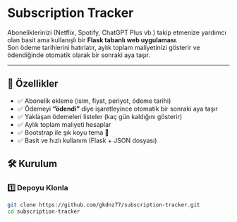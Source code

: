# Subscription Tracker

Aboneliklerinizi (Netflix, Spotify, ChatGPT Plus vb.) takip etmenize yardımcı olan basit ama kullanışlı bir **Flask tabanlı web uygulaması**.  
Son ödeme tarihlerini hatırlatır, aylık toplam maliyetinizi gösterir ve ödendiğinde otomatik olarak bir sonraki aya taşır.  

---

## 🚀 Özellikler
- ✅ Abonelik ekleme (isim, fiyat, periyot, ödeme tarihi)  
- ✅ Ödemeyi **“ödendi”** diye işaretleyince otomatik bir sonraki aya taşır  
- ✅ Yaklaşan ödemeleri listeler (kaç gün kaldığını gösterir)  
- ✅ Aylık toplam maliyeti hesaplar  
- ✅ Bootstrap ile şık koyu tema 🎨  
- ✅ Basit ve hızlı kullanım (Flask + JSON dosyası)  

## 🛠️ Kurulum

### 1️⃣ Depoyu Klonla
```bash
git clone https://github.com/gkdnz77/subscription-tracker.git
cd subscription-tracker
